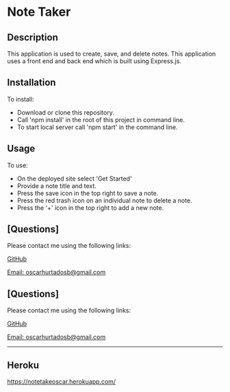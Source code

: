 # Note Taker

## Description

This application is used to create, save, and delete notes. This application uses a front end and back end which is built using Express.js.

## Installation

To install:
- Download or clone this repository.
- Call 'npm install' in the root of this project in command line.
- To start local server call 'npm start' in the command line.

## Usage

To use: 
- On the deployed site select 'Get Started'
- Provide a note title and text.
- Press the save icon in the top right to save a note.
- Press the red trash icon on an individual note to delete a note.
- Press the '+' icon in the top right to add a new note.


## [Questions]

  Please contact me using the following links:

  [GitHub](https://github.com/OscarH1025)

  [Email: oscarhurtadosb@gmail.com](mailto:oscarhurtadosb@gmail.com)


  ## [Questions]

  Please contact me using the following links:

  [GitHub](https://github.com/OscarH1025)

  [Email: oscarhurtadosb@gmail.com ](mailto:oscarhurtadosb@gmail.com)
****

## Heroku
 https://notetakeoscar.herokuapp.com/